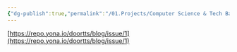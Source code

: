 ```yaml
---
{"dg-publish":true,"permalink":"/01.Projects/Computer Science & Tech Basic/TDD/","tags":["dev","tdd","test"],"noteIcon":""}
---
```



[https://repo.yona.io/doortts/blog/issue/1](https://repo.yona.io/doortts/blog/issue/1)